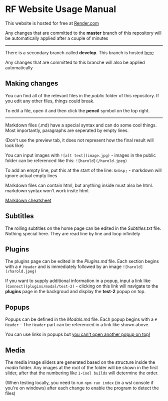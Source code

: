 # RF Website Usage Manual

This website is hosted for free at [Render.com](https://render.com)

Any changes that are committed to the **master** branch of this repository will be automatically applied after a couple of minutes

---
There is a secondary branch called **develop**. This branch is hosted [here](https://rf-website-pr-1.onrender.com)

Any changes that are committed to this branche will also be applied automatically

## Making changes

You can find all of the relevant files in the *public* folder of this repository. If you edit any other files, things could break.

To edit a file, open it and then click the **pencil** symbol on the top right.

---
Markdown files (.md) have a special syntax and can do some cool things. Most importantly, paragraphs are seperated by empty lines.

(Don't use the preview tab, it does not represent how the final result will look like)

You can input images with `![alt text](image.jpg)` - images in the public folder can be referenced like this: `![harold](/harold.jpeg)`

To add an empty line, put this at the start of the line: `&nbsp;` - markdown will ignore actual empty lines

Markdown files can contain html, but anything inside must also be html. markdown syntax won't work insite html.

[Markdown cheatsheet](https://www.markdownguide.org/cheat-sheet/)

## Subtitles

The rolling subtitles on the home page can be edited in the *Subtitles.txt* file. Nothing special here. They are read line by line and loop infinitely

## Plugins

The plugins page can be edited in the *Plugins.md* file. Each section begins with a `# Header` and is immediately followed by an image `![harold](/harold.jpeg)`

If you want to supply additional information in a popup, input a link like `[Connect](plugins/modal/test-2)` - clicking on this link will navigate to the **plugins** page in the backgroud and display the **test-2** popup on top.

## Popups

Popups can be defined in the *Modals.md* file. Each popup begins with a `# Header` - The `Header` part can be referenced in a link like shown above. 

You can use links in popups but <ins>you can't open another popup on top!</ins>

## Media

The media image sliders are generated based on the structure inside the *media* folder. Any images at the root of the folder will be shown in the first slider, after that the numbering like `1-Cool builds` will determine the order.

(When testing locally, you need to run `npm run index` (in a wsl console if you're on windows) after each change to enable the program to detect the files)
